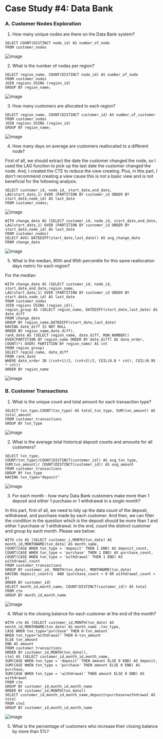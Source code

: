 #  Case Study #4: Data Bank

### A. Customer Nodes Exploration

1. How many unique nodes are there on the Data Bank system?

```Mysql
SELECT COUNT(DISTINCT node_id) AS number_of_node
FROM customer_nodes
```
![image](https://github.com/ying2829/8-Weeks-SQL-Challenge/assets/162821565/3c705edb-97b7-4f66-979f-a882e83bd9e4)


2. What is the number of nodes per region?

```Mysql
SELECT region_name, COUNT(DISTINCT node_id) AS number_of_node
FROM customer_nodes
JOIN regions USING (region_id)
GROUP BY region_name;
```
![image](https://github.com/ying2829/8-Weeks-SQL-Challenge/assets/162821565/65cd0fc2-aff9-4619-9677-8c0986fe4440)


3. How many customers are allocated to each region?

```Mysql
SELECT region_name, COUNT(DISTINCT customer_id) AS number_of_customer
FROM customer_nodes
JOIN regions USING (region_id)
GROUP BY region_name;
```

![image](https://github.com/ying2829/8-Weeks-SQL-Challenge/assets/162821565/46c524d1-4415-4f9d-8f0d-170161b80889)

4. How many days on average are customers reallocated to a different node?

First of all, we should extract the date the customer changed the node, so I used the LAG function to pick up the last date the customer changed the node. And, I created the CTE to reduce the view creating. Plus, in this part, I don't recommend creating a view cause this is not a basic view and is not beneficial for the following analysis.

```Mysql
SELECT customer_id, node_id, start_date,end_date,
LAG(start_date,1) OVER (PARTITION BY customer_id ORDER BY start_date,node_id) AS last_date
FROM customer_nodes;
```
![image](https://github.com/ying2829/8-Weeks-SQL-Challenge/assets/162821565/35a3bc02-ced6-4ac6-a849-c684b693abad)

```Mysql
WITH change_date AS (SELECT customer_id, node_id, start_date,end_date,
LAG(start_date,1) OVER (PARTITION BY customer_id ORDER BY start_date,node_id) AS last_date
FROM customer_nodes)
SELECT AVG( DATEDIFF(start_date,last_date)) AS avg_change_date
FROM change_date
```
![image](https://github.com/ying2829/8-Weeks-SQL-Challenge/assets/162821565/0223dfa8-e151-4afa-975b-1d9307b4fa30)


5. What is the median, 80th and 95th percentile for this same reallocation days metric for each region?

For the median:

```Mysql
WITH change_date AS (SELECT customer_id, node_id, start_date,end_date,region_name,
LAG(start_date,1) OVER (PARTITION BY customer_id ORDER BY start_date,node_id) AS last_date
FROM customer_nodes
JOIN regions USING (region_id)),
region_group AS (SELECT region_name, DATEDIFF(start_date,last_date) AS date_diff
FROM change_date
GROUP BY region_name,DATEDIFF(start_date,last_date)
HAVING date_diff IS NOT NULL
ORDER BY region_name,date_diff),
rank_date AS (SELECT region_name, date_diff, ROW_NUMBER() OVER(PARTITION BY region_name ORDER BY date_diff) AS date_order, 
COUNT(*) OVER( PARTITION BY region_name) AS cnt
FROM region_group)
SELECT region_name, date_diff
FROM rank_date
WHERE date_order IN ((cnt+1)/2, (cnt+2)/2, CEIL(0.8 * cnt), CEIL(0.95 * cnt))
ORDER BY region_name
```
![image](https://github.com/ying2829/8-Weeks-SQL-Challenge/assets/162821565/a7ab6de0-edd5-4247-9439-8f2c96bf1d19)

### B. Customer Transactions

1. What is the unique count and total amount for each transaction type?

```Mysql
SELECT txn_type,COUNT(txn_type) AS total_txn_type, SUM(txn_amount) AS total_amount
FROM customer_transactions
GROUP BY txn_type
```
![image](https://github.com/ying2829/8-Weeks-SQL-Challenge/assets/162821565/504540b0-770c-439c-a87b-db0d675aa711)

2. What is the average total historical deposit counts and amounts for all customers?

```Mysql
SELECT txn_type,
COUNT(txn_type)/COUNT(DISTINCT(customer_id)) AS avg_txn_type, SUM(txn_amount)/ COUNT(DISTINCT(customer_id)) AS avg_amount
FROM customer_transactions
GROUP BY txn_type
HAVING txn_type="deposit"
```
![image](https://github.com/ying2829/8-Weeks-SQL-Challenge/assets/162821565/41729436-7c61-47de-bff5-ea16976d6f31)

3. For each month - how many Data Bank customers make more than 1 deposit and either 1 purchase or 1 withdrawal in a single month?
 
In this part, first of all, we need to tidy up the data count of the deposit, withdrawal, and purchase made by each customer. And then, we can filter the condition in the question which is the deposit should be more than 1 and either 1 purchase or 1 withdrawal. In the end, count the distinct customer and group by each month. Please see below:

```Mysql
WITH cte AS (SELECT customer_i,MONTH(txn_date) AS month_id,MONTHNAME(txn_date) AS month_name,
COUNT(CASE WHEN txn_type = 'deposit' THEN 1 END) AS deposit_count,
COUNT(CASE WHEN txn_type = 'purchase' THEN 1 END) AS purchase_count,
COUNT(CASE WHEN txn_type = 'withdrawal' THEN 1 END) AS withdrawal_count
FROM customer_transactions
GROUP BY customer_id, MONTH(txn_date), MONTHNAME(txn_date)
HAVING deposit_count>1  AND (purchase_count > 0 OR withdrawal_count > 0)
ORDER BY customer_id)
SELECT month_id,month_name, COUNT(DISTINCT(customer_id)) AS total
FROM cte
GROUP BY month_id,month_name
```
![image](https://github.com/ying2829/8-Weeks-SQL-Challenge/assets/162821565/96b2d15b-c942-4139-93fb-1bfea67aba02)

4. What is the closing balance for each customer at the end of the month?

```Mysql
WITH cte AS (SELECT customer_id,MONTH(txn_date) AS month_id,MONTHNAME(txn_date) AS month_name ,txn_type,
CASE WHEN txn_type="purchase" THEN 0-txn_amount
WHEN txn_type="withdrawal" THEN 0-txn_amount
ELSE txn_amount
END AS amount
FROM customer_transactions
ORDER BY customer_id,MONTH(txn_date)),
cte1 AS (SELECT customer_id,month_id,month_name,
SUM(CASE WHEN txn_type = 'deposit' THEN amount ELSE 0 END) AS deposit,
SUM(CASE WHEN txn_type = 'purchase' THEN amount ELSE 0 END) AS purchase,
SUM(CASE WHEN txn_type = 'withdrawal' THEN amount ELSE 0 END) AS withdrawal
FROM cte
GROUP BY customer_id,month_id,month_name
ORDER BY customer_id,MONTH(txn_date))
SELECT customer_id,month_id,month_name,deposit+purchase+withdrawal AS total
FROM cte1
GROUP BY customer_id,month_id,month_name
```
![image](https://github.com/ying2829/8-Weeks-SQL-Challenge/assets/162821565/e6821b87-a69a-4f01-9cae-d4f188b68f5d)


5. What is the percentage of customers who increase their closing balance by more than 5%?
